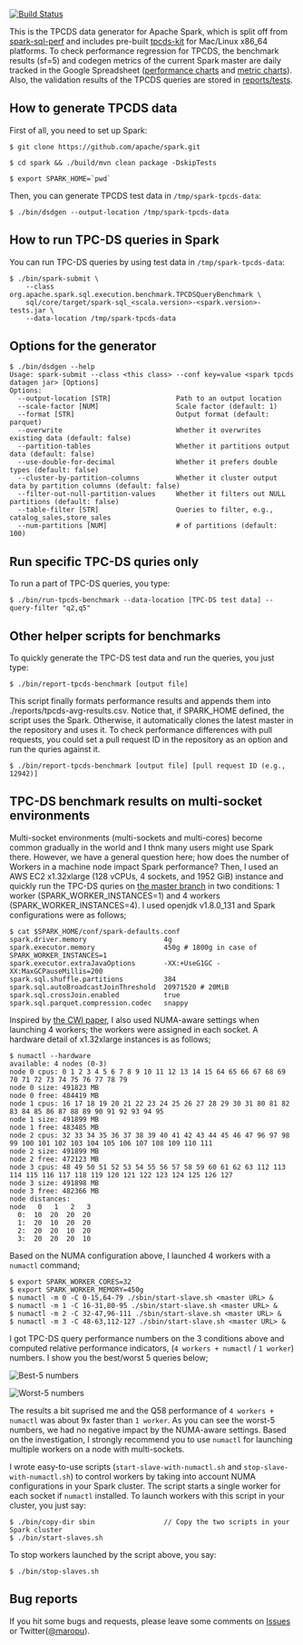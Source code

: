 [![Build Status](https://travis-ci.org/maropu/spark-tpcds-datagen.svg?branch=master)](https://travis-ci.org/maropu/spark-tpcds-datagen)

This is the TPCDS data generator for Apache Spark, which is split off from [spark-sql-perf](https://github.com/databricks/spark-sql-perf)
and includes pre-built [tpcds-kit](https://github.com/davies/tpcds-kit) for Mac/Linux x86_64 platforms.
To check performance regression for TPCDS, the benchmark results (sf=5) and codegen metrics of the current Spark master
are daily tracked in the Google Spreadsheet ([performance charts](https://docs.google.com/spreadsheets/d/1V8xoKR9ElU-rOXMH84gb5BbLEw0XAPTJY8c8aZeIqus/edit?usp=sharing) and [metric charts](https://docs.google.com/spreadsheets/d/1MP4q9pVpXWt-cL75brdyQmaZ6uhLhTnLg2ZXv2VLnoQ/edit?usp=sharing)).
Also, the validation results of the TPCDS queries are stored in [reports/tests](./reports/tests).

## How to generate TPCDS data

First of all, you need to set up Spark:

    $ git clone https://github.com/apache/spark.git

    $ cd spark && ./build/mvn clean package -DskipTests

    $ export SPARK_HOME=`pwd`

Then, you can generate TPCDS test data in `/tmp/spark-tpcds-data`:

    $ ./bin/dsdgen --output-location /tmp/spark-tpcds-data

## How to run TPC-DS queries in Spark

You can run TPC-DS queries by using test data in `/tmp/spark-tpcds-data`:

    $ ./bin/spark-submit \
        --class org.apache.spark.sql.execution.benchmark.TPCDSQueryBenchmark \
        sql/core/target/spark-sql_<scala.version>-<spark.version>-tests.jar \
        --data-location /tmp/spark-tpcds-data

## Options for the generator

    $ ./bin/dsdgen --help
    Usage: spark-submit --class <this class> --conf key=value <spark tpcds datagen jar> [Options]
    Options:
      --output-location [STR]                Path to an output location
      --scale-factor [NUM]                   Scale factor (default: 1)
      --format [STR]                         Output format (default: parquet)
      --overwrite                            Whether it overwrites existing data (default: false)
      --partition-tables                     Whether it partitions output data (default: false)
      --use-double-for-decimal               Whether it prefers double types (default: false)
      --cluster-by-partition-columns         Whether it cluster output data by partition columns (default: false)
      --filter-out-null-partition-values     Whether it filters out NULL partitions (default: false)
      --table-filter [STR]                   Queries to filter, e.g., catalog_sales,store_sales
      --num-partitions [NUM]                 # of partitions (default: 100)

## Run specific TPC-DS quries only

To run a part of TPC-DS queries, you type:

    $ ./bin/run-tpcds-benchmark --data-location [TPC-DS test data] --query-filter "q2,q5"

## Other helper scripts for benchmarks

To quickly generate the TPC-DS test data and run the queries, you just type:

    $ ./bin/report-tpcds-benchmark [output file]

This script finally formats performance results and appends them into ./reports/tpcds-avg-results.csv.
Notice that, if SPARK_HOME defined, the script uses the Spark.
Otherwise, it automatically clones the latest master in the repository and uses it.
To check performance differences with pull requests, you could set a pull request ID in the repository as an option
and run the quries against it.

    $ ./bin/report-tpcds-benchmark [output file] [pull request ID (e.g., 12942)]

## TPC-DS benchmark results on multi-socket environments

Multi-socket environments (multi-sockets and multi-cores) become common gradually in the world and I thnk many users might use Spark there.
However, we have a general question here; how does the number of Workers in a machine node impact Spark performance?
Then, I used an AWS EC2 x1.32xlarge (128 vCPUs, 4 sockets, and 1952 GiB) instance and
quickly run the TPC-DS quries on [the master branch](https://github.com/apache/spark/commit/520d92a191c3148498087d751aeeddd683055622)
in two conditions: 1 worker (SPARK_WORKER_INSTANCES=1) and 4 workers (SPARK_WORKER_INSTANCES=4).
I used openjdk v1.8.0_131 and Spark configurations were as follows;

    $ cat $SPARK_HOME/conf/spark-defaults.conf
    spark.driver.memory                   4g
    spark.executor.memory                 450g # 1800g in case of SPARK_WORKER_INSTANCES=1
    spark.executor.extraJavaOptions       -XX:+UseG1GC -XX:MaxGCPauseMillis=200
    spark.sql.shuffle.partitions          384
    spark.sql.autoBroadcastJoinThreshold  20971520 # 20MiB
    spark.sql.crossJoin.enabled           true
    spark.sql.parquet.compression.codec   snappy

Inspired by [the CWI paper](http://dl.acm.org/citation.cfm?doid=2771937.2771948), 
I also used NUMA-aware settings when launching 4 workers; the workers were assigned in each socket.
A hardware detail of x1.32xlarge instances is as follows;

    $ numactl --hardware
    available: 4 nodes (0-3)
    node 0 cpus: 0 1 2 3 4 5 6 7 8 9 10 11 12 13 14 15 64 65 66 67 68 69 70 71 72 73 74 75 76 77 78 79
    node 0 size: 491823 MB
    node 0 free: 484419 MB
    node 1 cpus: 16 17 18 19 20 21 22 23 24 25 26 27 28 29 30 31 80 81 82 83 84 85 86 87 88 89 90 91 92 93 94 95
    node 1 size: 491899 MB
    node 1 free: 483485 MB
    node 2 cpus: 32 33 34 35 36 37 38 39 40 41 42 43 44 45 46 47 96 97 98 99 100 101 102 103 104 105 106 107 108 109 110 111
    node 2 size: 491899 MB
    node 2 free: 472123 MB
    node 3 cpus: 48 49 50 51 52 53 54 55 56 57 58 59 60 61 62 63 112 113 114 115 116 117 118 119 120 121 122 123 124 125 126 127
    node 3 size: 491898 MB
    node 3 free: 482366 MB
    node distances:
    node   0   1   2   3
      0:  10  20  20  20
      1:  20  10  20  20
      2:  20  20  10  20
      3:  20  20  20  10

Based on the NUMA configuration above, I launched 4 workers with a `numactl` command;

    $ export SPARK_WORKER_CORES=32
    $ export SPARK_WORKER_MEMORY=450g
    $ numactl -m 0 -C 0-15,64-79 ./sbin/start-slave.sh <master URL> &
    $ numactl -m 1 -C 16-31,80-95 ./sbin/start-slave.sh <master URL> &
    $ numactl -m 2 -C 32-47,96-111 ./sbin/start-slave.sh <master URL> &
    $ numactl -m 3 -C 48-63,112-127 ./sbin/start-slave.sh <master URL> &

I got TPC-DS query performance numbers on the 3 conditions above and computed relative performance indicators,
(`4 workers + numactl` / `1 worker`) numbers. I show you the best/worst 5 queries below;

![Best-5 numbers](reports/materials/best5.png)

![Worst-5 numbers](reports/materials/worst5.png)

The results a bit suprised me and the Q58 performance of `4 workers + numactl` was about 9x faster than `1 worker`.
As you can see the worst-5 numbers, we had no negative impact by the NUMA-aware settings.
Based on the investigation, I strongly recommend you to use `numactl` for launching multiple workers on a node with multi-sockets.

I wrote easy-to-use scripts (`start-slave-with-numactl.sh` and `stop-slave-with-numactl.sh`)
to control workers by taking into account NUMA configurations in your Spark cluster.
The script starts a single worker for each socket if `numactl` installed.
To launch workers with this script in your cluster, you just say:

    $ ./bin/copy-dir sbin                 // Copy the two scripts in your Spark cluster
    $ ./bin/start-slaves.sh

To stop workers launched by the script above, you say:

    $ ./bin/stop-slaves.sh

## Bug reports

If you hit some bugs and requests, please leave some comments on [Issues](https://github.com/maropu/spark-sql-server/issues)
or Twitter([@maropu](http://twitter.com/#!/maropu)).

